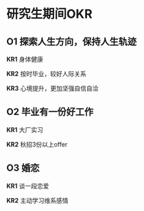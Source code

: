 # 研究生期间OKR

## **O1** 探索人生方向，保持人生轨迹

**KR1** 身体健康

**KR2** 按时毕业，较好人际关系

**KR3**  心境提升，更加坚强自信自洽



## **O2** 毕业有一份好工作

**KR1** 大厂实习

**KR2** 秋招3份以上offer



## **O3** 婚恋

**KR1** 谈一段恋爱

**KR2** 主动学习维系感情
